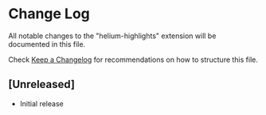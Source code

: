 # Change Log

All notable changes to the "helium-highlights" extension will be documented in this file.

Check [Keep a Changelog](http://keepachangelog.com/) for recommendations on how to structure this file.

## [Unreleased]

- Initial release